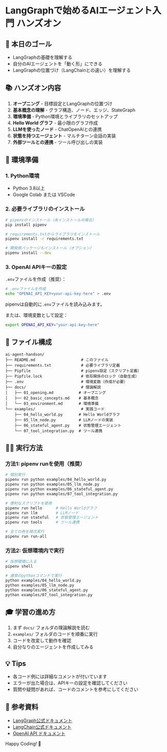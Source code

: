 # LangGraphで始めるAIエージェント入門 ハンズオン

## 🎯 本日のゴール

- LangGraphの基礎を理解する
- 自分のAIエージェントを「動く形」にできる
- LangGraphの位置づけ（LangChainとの違い）を理解する

## 📚 ハンズオン内容

1. **オープニング** - 目標設定とLangGraphの位置づけ
2. **基本概念の理解** - グラフ構造、ノード、エッジ、StateGraph
3. **環境準備** - Python環境とライブラリのセットアップ
4. **Hello World グラフ** - 最小限のグラフ作成
5. **LLMを使ったノード** - ChatOpenAIとの連携
6. **状態を持つエージェント** - マルチターン会話の実装
7. **外部ツールとの連携** - ツール呼び出しの実装

## 🚀 環境準備

### 1. Python環境
- Python 3.8以上
- Google Colab または VSCode

### 2. 必要ライブラリのインストール

```bash
# pipenvのインストール（未インストールの場合）
pip install pipenv

# requirements.txtからライブラリをインストール
pipenv install -r requirements.txt

# 開発用パッケージもインストール（オプション）
pipenv install --dev
```

### 3. OpenAI APIキーの設定

`.env`ファイルを作成（推奨）：

```bash
# .envファイルを作成
echo "OPENAI_API_KEY=your-api-key-here" > .env
```

pipenvは自動的に`.env`ファイルを読み込みます。

または、環境変数として設定：

```bash
export OPENAI_API_KEY="your-api-key-here"
```

## 📁 ファイル構成

```
ai-agent-handson/
├── README.md                    # このファイル
├── requirements.txt             # 必要ライブラリ定義
├── Pipfile                      # pipenv設定（スクリプト定義）
├── Pipfile.lock                 # 依存関係のロック（自動生成）
├── .env                         # 環境変数（作成が必要）
├── docs/                        # 理論解説
│   ├── 01_opening.md           # オープニング
│   ├── 02_basic_concepts.md    # 基本概念
│   └── 03_environment.md       # 環境準備
└── examples/                    # 実践コード
    ├── 04_hello_world.py       # Hello Worldグラフ
    ├── 05_llm_node.py          # LLMノードの実装
    ├── 06_stateful_agent.py    # 状態管理エージェント
    └── 07_tool_integration.py  # ツール連携
```

## 🏃‍♂️ 実行方法

### 方法1: pipenv runを使用（推奨）

```bash
# 個別実行
pipenv run python examples/04_hello_world.py
pipenv run python examples/05_llm_node.py
pipenv run python examples/06_stateful_agent.py
pipenv run python examples/07_tool_integration.py

# 便利なスクリプトを使用
pipenv run hello      # Hello Worldグラフ
pipenv run llm        # LLMノード
pipenv run stateful   # 状態管理エージェント
pipenv run tools      # ツール連携

# 全ての例を順次実行
pipenv run run-all
```

### 方法2: 仮想環境内で実行

```bash
# 仮想環境に入る
pipenv shell

# 通常のpythonコマンドで実行
python examples/04_hello_world.py
python examples/05_llm_node.py
python examples/06_stateful_agent.py
python examples/07_tool_integration.py
```

## 🎓 学習の進め方

1. まず `docs/` フォルダの理論解説を読む
2. `examples/` フォルダのコードを順番に実行
3. コードを改変して動作を確認
4. 自分なりのエージェントを作成してみる

## 💡 Tips

- 各コード例には詳細なコメントが付いています
- エラーが出た場合は、APIキーの設定を確認してください
- 質問や疑問があれば、コードのコメントを参考にしてください

## 📖 参考資料

- [LangGraph公式ドキュメント](https://langchain-ai.github.io/langgraph/)
- [LangChain公式ドキュメント](https://python.langchain.com/)
- [OpenAI API ドキュメント](https://platform.openai.com/docs)

Happy Coding! 🚀
